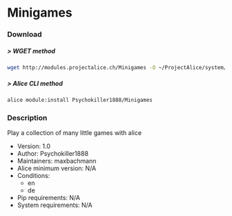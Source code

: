 # Minigames

### Download

##### > WGET method
```bash
wget http://modules.projectalice.ch/Minigames -O ~/ProjectAlice/system/moduleInstallTickets/Minigames.install
```

##### > Alice CLI method
```bash
alice module:install Psychokiller1888/Minigames
```

### Description
Play a collection of many little games with alice

- Version: 1.0
- Author: Psychokiller1888
- Maintainers: maxbachmann
- Alice minimum version: N/A
- Conditions:
  - en
  - de
- Pip requirements: N/A
- System requirements: N/A

